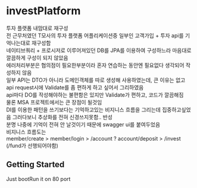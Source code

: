 # investPlatform
투자 플랫폼 내맘대로 재구성    
전 근무처였던 T모사의 투자 플랫폼 어플리케이션중 일부인 고객가입 + 투자 api를 기억나는대로 재구성함    
네이티브쿼리 + 프로시저로 이루어져있던 DB를 JPA를 이용하여 구성하느라 마음대로 깔끔하게 구성이 되지 않았음    
에러처리부분은 협의점이 필요한부분이라 혼자 연습하는 동안엔 필요없다 생각되어 작성하지 않음    
일부 API는 DTO가 아니라 도메인객체를 따로 생성해 사용하였는데, 큰 이유는 없고 api request시에 Validate를 좀 편하게 하고 싶어서 그리하였음    
api마다 DO를 작성해야하는 불편함은 있지만 Validate가 편하고, 코드가 깔끔해짐    
물론 MSA 프로젝트에서는 큰 장점이 될것임    
DI를 이용한 패턴을 쓰기보다는 기억하고있는 비지니스 흐름을 그리는데 집중하고싶었음 그러다보니 추상화를 전혀 신경쓰지못함.. 반성    
분명 나중에 기억이 전혀 안 날것이기 때문에 swagger ui를 붙여두었음    
비지니스 흐름도는    
member/create > member/login > /account ? account/deposit > /invest (/fund가 선행되어야함)

## Getting Started

Just bootRun it on 80 port


